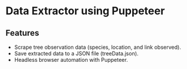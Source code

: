 # Data Extractor using Puppeteer
## Features
- Scrape tree observation data (species, location, and link observed).
- Save extracted data to a JSON file (treeData.json).
- Headless browser automation with Puppeteer.
